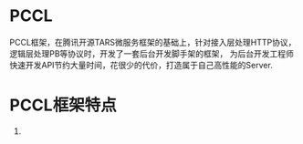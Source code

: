 # PCCL
PCCL框架，在腾讯开源TARS微服务框架的基础上，针对接入层处理HTTP协议，逻辑层处理PB等协议时，开发了一套后台开发脚手架的框架， 为后台开发工程师快速开发API节约大量时间，花很少的代价，打造属于自己高性能的Server.

# PCCL框架特点
1. 



